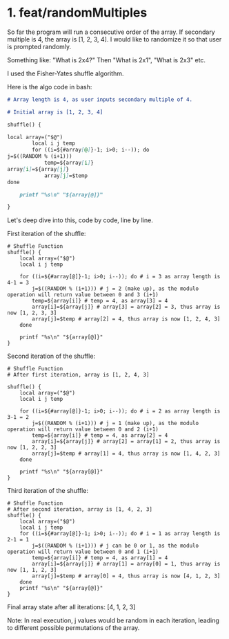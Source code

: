 # 1. feat/randomMultiples

So far the program will run a consecutive order of the array. If secondary multiple is 4, the array is [1, 2, 3, 4]. I would like to randomize it so that user is prompted randomly.

Something like: "What is 2x4?" Then "What is 2x1", "What is 2x3" etc.

I used the Fisher-Yates shuffle algorithm.

Here is the algo code in bash:

```markdown
# Array length is 4, as user inputs secondary multiple of 4.

# Initial array is [1, 2, 3, 4]

shuffle() {

local array=("$@")
        local i j temp
        for ((i=${#array[@]}-1; i>0; i--)); do
j=$((RANDOM % (i+1)))
            temp=${array[i]}
array[i]=${array[j]}
            array[j]=$temp
done

    printf "%s\n" "${array[@]}"

}
```

Let's deep dive into this, code by code, line by line.

First iteration of the shuffle:

```
# Shuffle Function
shuffle() {
    local array=("$@")
    local i j temp

    for ((i=${#array[@]}-1; i>0; i--)); do # i = 3 as array length is 4-1 = 3
        j=$((RANDOM % (i+1))) # j = 2 (make up), as the modulo operation will return value between 0 and 3 (i+1)
        temp=${array[i]} # temp = 4, as array[3] = 4
        array[i]=${array[j]} # array[3] = array[2] = 3, thus array is now [1, 2, 3, 3]
        array[j]=$temp # array[2] = 4, thus array is now [1, 2, 4, 3]
    done

    printf "%s\n" "${array[@]}"
}
```

Second iteration of the shuffle:

```
# Shuffle Function
# After first iteration, array is [1, 2, 4, 3]

shuffle() {
    local array=("$@")
    local i j temp

    for ((i=${#array[@]}-1; i>0; i--)); do # i = 2 as array length is 3-1 = 2
        j=$((RANDOM % (i+1))) # j = 1 (make up), as the modulo operation will return value between 0 and 2 (i+1)
        temp=${array[i]} # temp = 4, as array[2] = 4
        array[i]=${array[j]} # array[2] = array[1] = 2, thus array is now [1, 2, 2, 3]
        array[j]=$temp # array[1] = 4, thus array is now [1, 4, 2, 3]
    done

    printf "%s\n" "${array[@]}"
}
```

Third iteration of the shuffle:

```
# Shuffle Function
# After second iteration, array is [1, 4, 2, 3]
shuffle() {
    local array=("$@")
    local i j temp
    for ((i=${#array[@]}-1; i>0; i--)); do # i = 1 as array length is 2-1 = 1
        j=$((RANDOM % (i+1))) # j can be 0 or 1, as the modulo operation will return value between 0 and 1 (i+1)
        temp=${array[i]} # temp = 4, as array[1] = 4
        array[i]=${array[j]} # array[1] = array[0] = 1, thus array is now [1, 1, 2, 3]
        array[j]=$temp # array[0] = 4, thus array is now [4, 1, 2, 3]
    done
    printf "%s\n" "${array[@]}"
}
```

Final array state after all iterations: [4, 1, 2, 3]

Note: In real execution, j values would be random in each iteration, leading to different possible permutations of the array.
